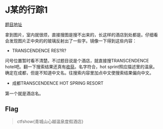 # J某的行踪1

[题目地址](https://ctf.show/challenges#J%E6%9F%90%E7%9A%84%E8%A1%8C%E8%B8%AA1-3900)

拿到图片，室内就很烦，直接搜图是搜不出来的，长这样的酒店到处都是。仔细看会发现图片正中央的的玻璃反射出了一些字。镜像一下得到这些内容：

- TRANSCENDENCE RES?R?

问号位置暂时看不清楚。不过题目说是个酒店，就直接搜TRANSCENDENCE hotel吧。翻一下搜索结果还真有[收获](http://transcendence-hot-spring-resort.chengduhotels.net/en/)。名字符合，hot sprint照应描述里的温泉。确定在成都，但是不知道中文名。往搜索内容里加点中文使搜索结果偏向中文。

- 成都TRANSCENDENCE HOT SPRING RESORT

第一个就是酒店名。

## Flag
> ctfshow{青城山心越温泉度假酒店}
